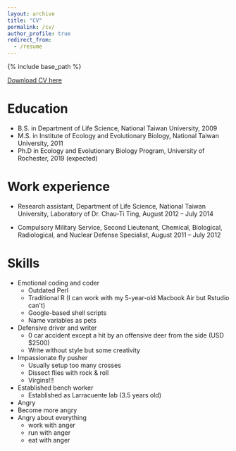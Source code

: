 ```yaml
---
layout: archive
title: "CV"
permalink: /cv/
author_profile: true
redirect_from:
  - /resume
---
```


{% include base_path %}

[Download CV here](/files/cv.pdf)

Education
======
* B.S. in Department of Life Science, National Taiwan University, 2009
* M.S. in Institute of Ecology and Evolutionary Biology, National Taiwan University, 2011
* Ph.D in Ecology and Evolutionary Biology Program, University of Rochester, 2019 (expected)

Work experience
======
* Research assistant, Department of Life Science, National Taiwan University, Laboratory of Dr. Chau-Ti Ting, 
August 2012 – July 2014

* Compulsory Military Service, Second Lieutenant, Chemical, Biological, Radiological, and Nuclear Defense Specialist, August 2011 – July 2012
  
Skills
======
* Emotional coding and coder
  * Outdated Perl
  * Traditional R (I can work with my 5-year-old Macbook Air but Rstudio can't)
  * Google-based shell scripts
  * Name variables as pets
* Defensive driver and writer
  * 0 car accident except a hit by an offensive deer from the side (USD $2500)
  * Write without style but some creativity
* Impassionate fly pusher
  * Usually setup too many crosses
  * Dissect flies with rock & roll
  * Virgins!!!
* Established bench worker
  * Established as Larracuente lab (3.5 years old)
* Angry
* Become more angry
* Angry about everything
  * work with anger
  * run with anger
  * eat with anger
<!--
Publications
======
  <ul>{% for post in site.publications %}
    {% include archive-single-cv.html %}
  {% endfor %}</ul>
  
Talks
======
  <ul>{% for post in site.talks %}
    {% include archive-single-talk-cv.html %}
  {% endfor %}</ul>
  
Teaching
======
  <ul>{% for post in site.teaching %}
    {% include archive-single-cv.html %}
  {% endfor %}</ul>
-->
